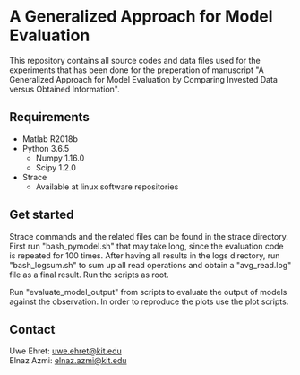 # A Generalized Approach for Model Evaluation
This repository contains all source codes and data files used for the experiments that has been done for the preperation of manuscript "A Generalized Approach for Model Evaluation by Comparing Invested Data versus Obtained Information".

## Requirements
- Matlab R2018b
- Python 3.6.5
    - Numpy 1.16.0
    - Scipy 1.2.0
- Strace
    - Available at linux software repositories 

## Get started
Strace commands and the related files can be found in the strace directory. First run "bash_pymodel.sh" that may take long, since the evaluation code is repeated for 100 times. After having all results in the logs directory, run "bash_logsum.sh" to sum up all read operations and obtain a "avg_read.log" file as a final result. Run the scripts as root.

Run "evaluate_model_output" from scripts to evaluate the output of models against the observation. In order to reproduce the plots use the plot scripts.

## Contact
Uwe Ehret: uwe.ehret@kit.edu <br/>
Elnaz Azmi: elnaz.azmi@kit.edu
